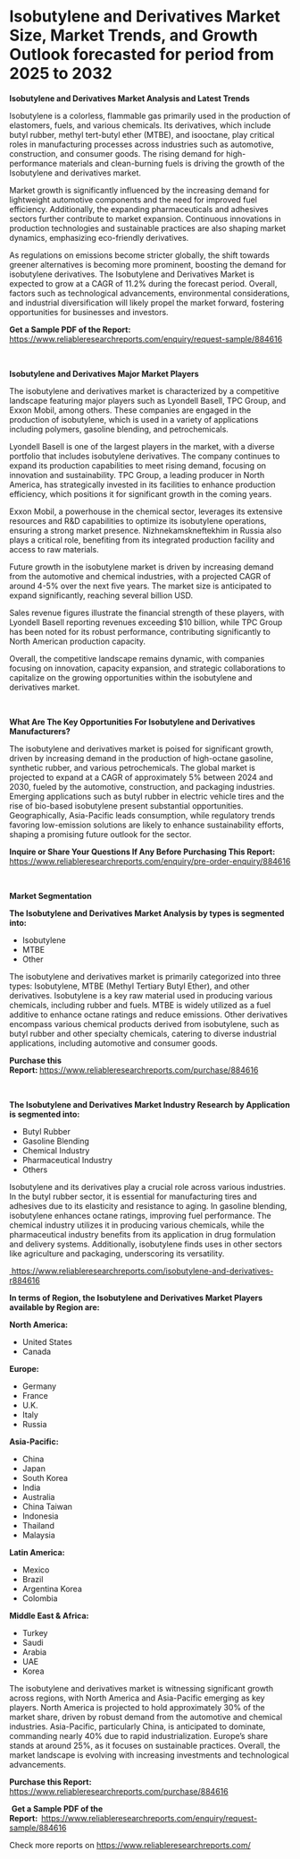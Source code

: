<p><h1>Isobutylene and Derivatives Market Size, Market Trends, and Growth Outlook forecasted for period from 2025 to 2032</h1></p><p><strong>Isobutylene and Derivatives Market Analysis and Latest Trends</strong></p>
<p><p>Isobutylene is a colorless, flammable gas primarily used in the production of elastomers, fuels, and various chemicals. Its derivatives, which include butyl rubber, methyl tert-butyl ether (MTBE), and isooctane, play critical roles in manufacturing processes across industries such as automotive, construction, and consumer goods. The rising demand for high-performance materials and clean-burning fuels is driving the growth of the Isobutylene and derivatives market.</p><p>Market growth is significantly influenced by the increasing demand for lightweight automotive components and the need for improved fuel efficiency. Additionally, the expanding pharmaceuticals and adhesives sectors further contribute to market expansion. Continuous innovations in production technologies and sustainable practices are also shaping market dynamics, emphasizing eco-friendly derivatives.</p><p>As regulations on emissions become stricter globally, the shift towards greener alternatives is becoming more prominent, boosting the demand for isobutylene derivatives. The Isobutylene and Derivatives Market is expected to grow at a CAGR of 11.2% during the forecast period. Overall, factors such as technological advancements, environmental considerations, and industrial diversification will likely propel the market forward, fostering opportunities for businesses and investors.</p></p>
<p><strong>Get a Sample PDF of the Report:&nbsp;</strong> <a href="https://www.reliableresearchreports.com/enquiry/request-sample/884616?utm_campaign=2104&utm_medium=2&utm_source=Github&utm_content=ia&utm_term=01022025&utm_id=isobutylene-and-derivatives">https://www.reliableresearchreports.com/enquiry/request-sample/884616</a></p>
<p>&nbsp;</p>
<p><strong>Isobutylene and Derivatives Major Market Players</strong></p>
<p><p>The isobutylene and derivatives market is characterized by a competitive landscape featuring major players such as Lyondell Basell, TPC Group, and Exxon Mobil, among others. These companies are engaged in the production of isobutylene, which is used in a variety of applications including polymers, gasoline blending, and petrochemicals.</p><p>Lyondell Basell is one of the largest players in the market, with a diverse portfolio that includes isobutylene derivatives. The company continues to expand its production capabilities to meet rising demand, focusing on innovation and sustainability. TPC Group, a leading producer in North America, has strategically invested in its facilities to enhance production efficiency, which positions it for significant growth in the coming years.</p><p>Exxon Mobil, a powerhouse in the chemical sector, leverages its extensive resources and R&D capabilities to optimize its isobutylene operations, ensuring a strong market presence. Nizhnekamskneftekhim in Russia also plays a critical role, benefiting from its integrated production facility and access to raw materials.</p><p>Future growth in the isobutylene market is driven by increasing demand from the automotive and chemical industries, with a projected CAGR of around 4-5% over the next five years. The market size is anticipated to expand significantly, reaching several billion USD.</p><p>Sales revenue figures illustrate the financial strength of these players, with Lyondell Basell reporting revenues exceeding $10 billion, while TPC Group has been noted for its robust performance, contributing significantly to North American production capacity.</p><p>Overall, the competitive landscape remains dynamic, with companies focusing on innovation, capacity expansion, and strategic collaborations to capitalize on the growing opportunities within the isobutylene and derivatives market.</p></p>
<p>&nbsp;</p>
<p><strong>What Are The Key Opportunities For Isobutylene and Derivatives Manufacturers?</strong></p>
<p><p>The isobutylene and derivatives market is poised for significant growth, driven by increasing demand in the production of high-octane gasoline, synthetic rubber, and various petrochemicals. The global market is projected to expand at a CAGR of approximately 5% between 2024 and 2030, fueled by the automotive, construction, and packaging industries. Emerging applications such as butyl rubber in electric vehicle tires and the rise of bio-based isobutylene present substantial opportunities. Geographically, Asia-Pacific leads consumption, while regulatory trends favoring low-emission solutions are likely to enhance sustainability efforts, shaping a promising future outlook for the sector.</p></p>
<p><strong>Inquire or Share Your Questions If Any Before Purchasing This Report:</strong> <a href="https://www.reliableresearchreports.com/enquiry/pre-order-enquiry/884616?utm_campaign=2104&utm_medium=2&utm_source=Github&utm_content=ia&utm_term=01022025&utm_id=isobutylene-and-derivatives">https://www.reliableresearchreports.com/enquiry/pre-order-enquiry/884616</a></p>
<p>&nbsp;</p>
<p><strong>Market Segmentation</strong></p>
<p><strong>The Isobutylene and Derivatives Market Analysis by types is segmented into:</strong></p>
<p><ul><li>Isobutylene</li><li>MTBE</li><li>Other</li></ul></p>
<p><p>The isobutylene and derivatives market is primarily categorized into three types: Isobutylene, MTBE (Methyl Tertiary Butyl Ether), and other derivatives. Isobutylene is a key raw material used in producing various chemicals, including rubber and fuels. MTBE is widely utilized as a fuel additive to enhance octane ratings and reduce emissions. Other derivatives encompass various chemical products derived from isobutylene, such as butyl rubber and other specialty chemicals, catering to diverse industrial applications, including automotive and consumer goods.</p></p>
<p><strong>Purchase this Report:&nbsp;</strong><a href="https://www.reliableresearchreports.com/purchase/884616?utm_campaign=2104&utm_medium=2&utm_source=Github&utm_content=ia&utm_term=01022025&utm_id=isobutylene-and-derivatives">https://www.reliableresearchreports.com/purchase/884616</a></p>
<p>&nbsp;</p>
<p><strong>The Isobutylene and Derivatives Market Industry Research by Application is segmented into:</strong></p>
<p><ul><li>Butyl Rubber</li><li>Gasoline Blending</li><li>Chemical Industry</li><li>Pharmaceutical Industry</li><li>Others</li></ul></p>
<p><p>Isobutylene and its derivatives play a crucial role across various industries. In the butyl rubber sector, it is essential for manufacturing tires and adhesives due to its elasticity and resistance to aging. In gasoline blending, isobutylene enhances octane ratings, improving fuel performance. The chemical industry utilizes it in producing various chemicals, while the pharmaceutical industry benefits from its application in drug formulation and delivery systems. Additionally, isobutylene finds uses in other sectors like agriculture and packaging, underscoring its versatility.</p></p>
<p><a href="https://www.reliableresearchreports.com/isobutylene-and-derivatives-r884616?utm_campaign=2104&utm_medium=2&utm_source=Github&utm_content=ia&utm_term=01022025&utm_id=isobutylene-and-derivatives">&nbsp;https://www.reliableresearchreports.com/isobutylene-and-derivatives-r884616</a></p>
<p><strong>In terms of Region, the Isobutylene and Derivatives Market Players available by Region are:</strong></p>
<p>
    <p> <strong> North America: </strong>
        <ul>
            <li>United States</li>
            <li>Canada</li>
        </ul>
        </p> 
    <p> <strong> Europe: </strong>
        <ul>
            <li>Germany</li>
            <li>France</li>
            <li>U.K.</li>
            <li>Italy</li>
            <li>Russia</li>
        </ul>
        </p> 
    <p> <strong> Asia-Pacific: </strong>
        <ul>
            <li>China</li>
            <li>Japan</li>
            <li>South Korea</li>
            <li>India</li>
            <li>Australia</li>
            <li>China Taiwan</li>
            <li>Indonesia</li>
            <li>Thailand</li>
            <li>Malaysia</li>
        </ul>
        </p> 
    <p> <strong> Latin America: </strong>
        <ul>
            <li>Mexico</li>
            <li>Brazil</li>
            <li>Argentina Korea</li>
            <li>Colombia</li>
        </ul>
        </p> 
    <p> <strong> Middle East & Africa: </strong>
        <ul>
            <li>Turkey</li>
            <li>Saudi</li>
            <li>Arabia</li>
            <li>UAE</li>
            <li>Korea</li>
        </ul>
    </p>
    </p>
<p><p>The isobutylene and derivatives market is witnessing significant growth across regions, with North America and Asia-Pacific emerging as key players. North America is projected to hold approximately 30% of the market share, driven by robust demand from the automotive and chemical industries. Asia-Pacific, particularly China, is anticipated to dominate, commanding nearly 40% due to rapid industrialization. Europe’s share stands at around 25%, as it focuses on sustainable practices. Overall, the market landscape is evolving with increasing investments and technological advancements.</p></p>
<p><strong>Purchase this Report: </strong><a href="https://www.reliableresearchreports.com/purchase/884616?utm_campaign=2104&utm_medium=2&utm_source=Github&utm_content=ia&utm_term=01022025&utm_id=isobutylene-and-derivatives">https://www.reliableresearchreports.com/purchase/884616</a></p>
<p>&nbsp;<strong>Get a Sample PDF of the Report:&nbsp;&nbsp;</strong><a href="https://www.reliableresearchreports.com/enquiry/request-sample/884616?utm_campaign=2104&utm_medium=2&utm_source=Github&utm_content=ia&utm_term=01022025&utm_id=isobutylene-and-derivatives">https://www.reliableresearchreports.com/enquiry/request-sample/884616</a></p>
<p><strong></strong></p>
<p>Check more reports on <a href="https://www.reliableresearchreports.com/?utm_campaign=2104&utm_medium=2&utm_source=Github&utm_content=ia&utm_term=01022025&utm_id=isobutylene-and-derivatives">https://www.reliableresearchreports.com/</a></p>